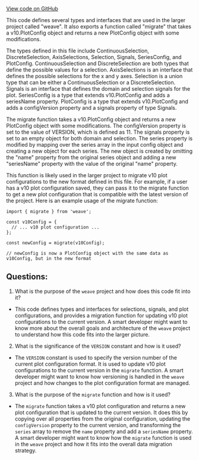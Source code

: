 [View code on GitHub](https://github.com/wandb/weave/weave-js/src/components/Panel2/PanelPlot/versions/v11.ts)

This code defines several types and interfaces that are used in the larger project called "weave". It also exports a function called "migrate" that takes a v10.PlotConfig object and returns a new PlotConfig object with some modifications.

The types defined in this file include ContinuousSelection, DiscreteSelection, AxisSelections, Selection, Signals, SeriesConfig, and PlotConfig. ContinuousSelection and DiscreteSelection are both types that define the possible values for a selection. AxisSelections is an interface that defines the possible selections for the x and y axes. Selection is a union type that can be either a ContinuousSelection or a DiscreteSelection. Signals is an interface that defines the domain and selection signals for the plot. SeriesConfig is a type that extends v10.PlotConfig and adds a seriesName property. PlotConfig is a type that extends v10.PlotConfig and adds a configVersion property and a signals property of type Signals.

The migrate function takes a v10.PlotConfig object and returns a new PlotConfig object with some modifications. The configVersion property is set to the value of VERSION, which is defined as 11. The signals property is set to an empty object for both domain and selection. The series property is modified by mapping over the series array in the input config object and creating a new object for each series. The new object is created by omitting the "name" property from the original series object and adding a new "seriesName" property with the value of the original "name" property.

This function is likely used in the larger project to migrate v10 plot configurations to the new format defined in this file. For example, if a user has a v10 plot configuration saved, they can pass it to the migrate function to get a new plot configuration that is compatible with the latest version of the project. Here is an example usage of the migrate function:

```
import { migrate } from 'weave';

const v10Config = {
  // ... v10 plot configuration ...
};

const newConfig = migrate(v10Config);

// newConfig is now a PlotConfig object with the same data as v10Config, but in the new format
```
## Questions: 
 1. What is the purpose of the `weave` project and how does this code fit into it?
- This code defines types and interfaces for selections, signals, and plot configurations, and provides a migration function for updating v10 plot configurations to the current version. A smart developer might want to know more about the overall goals and architecture of the `weave` project to understand how this code fits into the larger picture.

2. What is the significance of the `VERSION` constant and how is it used?
- The `VERSION` constant is used to specify the version number of the current plot configuration format. It is used to update v10 plot configurations to the current version in the `migrate` function. A smart developer might want to know how versioning is handled in the `weave` project and how changes to the plot configuration format are managed.

3. What is the purpose of the `migrate` function and how is it used?
- The `migrate` function takes a v10 plot configuration and returns a new plot configuration that is updated to the current version. It does this by copying over all properties from the original configuration, updating the `configVersion` property to the current version, and transforming the `series` array to remove the `name` property and add a `seriesName` property. A smart developer might want to know how the `migrate` function is used in the `weave` project and how it fits into the overall data migration strategy.